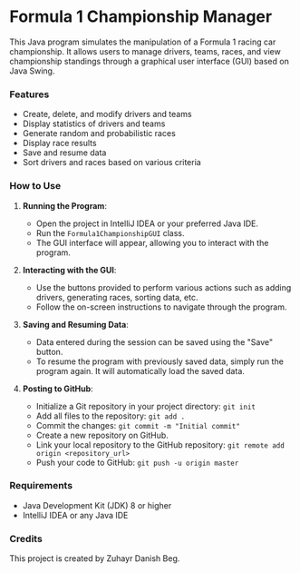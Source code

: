 # Formula 1 Championship Manager

This Java program simulates the manipulation of a Formula 1 racing car championship. It allows users to manage drivers, teams, races, and view championship standings through a graphical user interface (GUI) based on Java Swing.

### Features
- Create, delete, and modify drivers and teams
- Display statistics of drivers and teams
- Generate random and probabilistic races
- Display race results
- Save and resume data
- Sort drivers and races based on various criteria

### How to Use
1. **Running the Program**:
    - Open the project in IntelliJ IDEA or your preferred Java IDE.
    - Run the `Formula1ChampionshipGUI` class.
    - The GUI interface will appear, allowing you to interact with the program.

2. **Interacting with the GUI**:
    - Use the buttons provided to perform various actions such as adding drivers, generating races, sorting data, etc.
    - Follow the on-screen instructions to navigate through the program.

3. **Saving and Resuming Data**:
    - Data entered during the session can be saved using the "Save" button.
    - To resume the program with previously saved data, simply run the program again. It will automatically load the saved data.

4. **Posting to GitHub**:
    - Initialize a Git repository in your project directory: `git init`
    - Add all files to the repository: `git add .`
    - Commit the changes: `git commit -m "Initial commit"`
    - Create a new repository on GitHub.
    - Link your local repository to the GitHub repository: `git remote add origin <repository_url>`
    - Push your code to GitHub: `git push -u origin master`

### Requirements
- Java Development Kit (JDK) 8 or higher
- IntelliJ IDEA or any Java IDE

### Credits
This project is created by Zuhayr Danish Beg.
